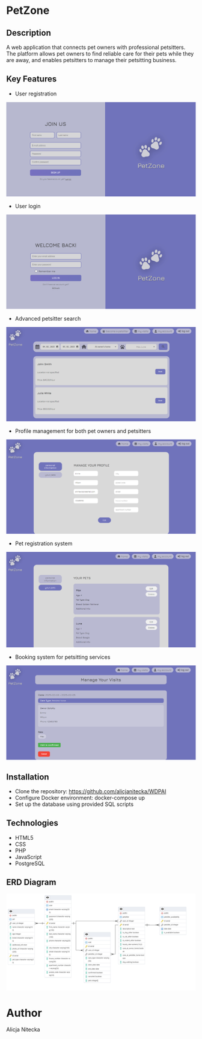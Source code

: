 # PetZone

## Description
A web application that connects pet owners with professional petsitters. The platform allows pet owners to find reliable care for their pets while they are away, and enables petsitters to manage their petsitting business.
## Key Features
- User registration
  
![Screenshot of login page](./public/img/screenshots/signup.png)

- User login
  
![Screenshot of login page](./public/img/screenshots/login.png)
- Advanced petsitter search
  
![Screenshot of login page](./public/img/screenshots/search.png)
- Profile management for both pet owners and petsitters
  
![Screenshot of login page](./public/img/screenshots/manageaccount.png)
- Pet registration system
  
![Screenshot of login page](./public/img/screenshots/managepets.png)
- Booking system for petsitting services
  
![Screenshot of login page](./public/img/screenshots/managevisits.png)

## Installation
- Clone the repository: https://github.com/alicjanitecka/WDPAI
- Configure Docker environment: docker-compose up
- Set up the database using provided SQL scripts

## Technologies
- HTML5
- CSS
- PHP
- JavaScript
- PostgreSQL

## ERD Diagram
![Screenshot of login page](./public/img/screenshots/petsitters.pgerd.png)

# Author
Alicja Nitecka
